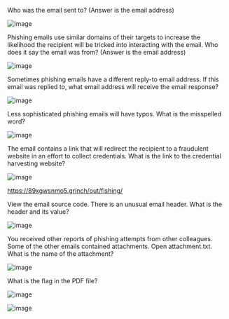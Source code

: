 Who was the email sent to? (Answer is the email address)

![image](https://user-images.githubusercontent.com/95479102/146678472-5242fec2-5be9-43d3-9ff9-c320556b5204.png)

Phishing emails use similar domains of their targets to increase the likelihood the recipient will be tricked into interacting with the email. Who does it say the email was from? (Answer is the email address)

![image](https://user-images.githubusercontent.com/95479102/146678639-4d6e9389-5f16-4f85-b716-cc4d75eee2c8.png)

Sometimes phishing emails have a different reply-to email address. If this email was replied to, what email address will receive the email response?

![image](https://user-images.githubusercontent.com/95479102/146678649-d5af5a0e-84a5-4c86-9d5f-9d7aeb174f91.png)

Less sophisticated phishing emails will have typos. What is the misspelled word?

![image](https://user-images.githubusercontent.com/95479102/146678723-80476d5d-c4de-4a19-a787-8e28e3830c99.png)

The email contains a link that will redirect the recipient to a fraudulent website in an effort to collect credentials. What is the link to the credential harvesting website?

![image](https://user-images.githubusercontent.com/95479102/146678747-247c1f13-ff4f-4ae9-a53f-f79ba1d0ac32.png)

https://89xgwsnmo5.grinch/out/fishing/

View the email source code. There is an unusual email header. What is the header and its value?

![image](https://user-images.githubusercontent.com/95479102/146678819-d62868c4-3d10-4b16-8c09-d8fe25312d51.png)

You received other reports of phishing attempts from other colleagues. Some of the other emails contained attachments. Open attachment.txt. What is the name of the attachment?

![image](https://user-images.githubusercontent.com/95479102/146679082-db16cb04-2620-43dd-a48e-853110619016.png)

What is the flag in the PDF file?

![image](https://user-images.githubusercontent.com/95479102/146679211-1c4c9c9d-dd51-4ebf-97da-6c6b1a606e89.png)

![image](https://user-images.githubusercontent.com/95479102/146679233-2e473a72-1a28-470d-8064-6b24042fc1ae.png)
